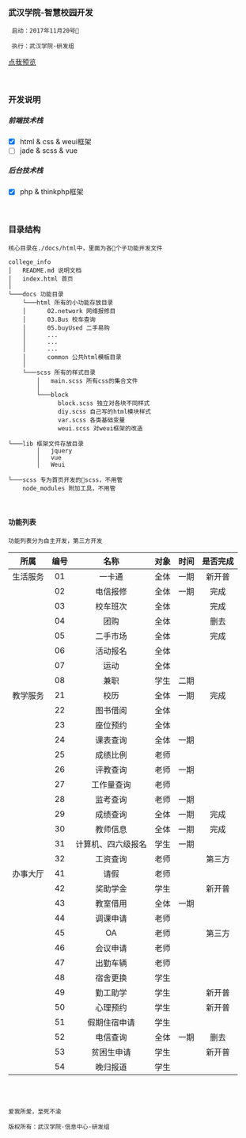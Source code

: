 ### 武汉学院-智慧校园开发

````
 启动：2017年11月20号

 执行：武汉学院·研发组
````
[点我预览]( http://volcan.gitee.io/college_info/ )


<br/>

### 开发说明
##### 前端技术栈

- [x] html & css & weui框架
- [ ] jade & scss & vue

##### 后台技术栈
- [x] php & thinkphp框架

<br/>

### 目录结构

````
核心目录在./docs/html中，里面为各个子功能开发文件

college_info
│   README.md 说明文档
│   index.html 首页    
│
└───docs 功能目录
    └───html 所有的小功能存放目录
    │      02.network 网络报修目
    │      03.Bus 校车查询
    │      05.buyUsed 二手易购
    │      ...
    │      ...
    │      ...
    │      common 公共html模板目录
    │    
    └───scss 所有的样式目录
        │   main.scss 所有css的集合文件
        │
        └───block
              block.scss 独立对各块不同样式
              diy.scss 自己写的html模块样式
              var.scss 各类基础变量
              weui.scss 对weui框架的改造
   
└───lib 框架文件存放目录
        │   jquery 
        │   vue
        │   Weui
  
└───scss 专为首页开发的scss，不用管
    node_modules 附加工具，不用管
````

<br/>

#### 功能列表

````
功能列表分为自主开发，第三方开发
````

| 所属     | 编号  | 名称               | 对象  | 时间  | 是否完成 |
| :------: | :---: | :----------------: | :---: | :---: | :------: |
| 生活服务 | 01    | 一卡通             | 全体  | 一期  | 新开普   |
|          | 02    | 电信报修           | 全体  | 一期  | 完成     |
|          | 03    | 校车班次           | 全体  |       | 完成     |
|          | 04    | 团购               | 全体  |       | 删去     |
|          | 05    | 二手市场           | 全体  |       | 完成     |
|          | 06    | 活动报名           | 全体  |       |          |
|          | 07    | 运动               | 全体  |       |          |
||08|兼职|学生|二期||
| 教学服务 | 21    | 校历               | 全体  | 一期  | 完成     |
|          | 22    | 图书借阅           | 全体  |       |          |
|          | 23    | 座位预约           | 全体  |       |          |
|          | 24    | 课表查询           | 全体  | 一期  |          |
|          | 25    | 成绩比例           | 老师  |       |          |
|          | 26    | 评教查询           | 老师  | 一期  |          |
|          | 27    | 工作量查询         | 老师  |       |          |
|          | 28    | 监考查询           | 老师  | 一期  |          |
|          | 29    | 成绩查询           | 全体  | 一期  | 完成     |
|          | 30    | 教师信息           | 全体  | 一期  | 完成     |
|          | 31    | 计算机、四六级报名 | 学生  | 一期  |          |
|          | 32    | 工资查询           | 老师  |       | 第三方   |
| 办事大厅 | 41    | 请假               | 老师  |       |          |
|          | 42    | 奖助学金           | 学生  |       |  新开普        |
|          | 43    | 教室借用           | 全体  | 一期  |          |
|          | 44    | 调课申请           | 老师  |       |          |
|          | 45    | OA                 | 老师  |       | 第三方   |
|          | 46    | 会议申请           | 老师  |       |          |
|          | 47    | 出勤车辆           | 老师  |       |          |
|          | 48    | 宿舍更换           | 学生  |       |          |
|          | 49    | 勤工助学           | 学生  |       |   新开普       |
|          | 50    | 心理预约           | 学生  |       | 新开普   |
|          | 51    | 假期住宿申请       | 学生  |       |          |
|          | 52    | 电信查询           | 全体  | 一期  | 删去     |
|          | 53    | 贫困生申请         | 学生  |       |     新开普     |
|          | 54    | 晚归报道           | 学生  |       |          |
  
<br/>
<br/>

```
爱我所爱，至死不渝

版权所有：武汉学院·信息中心·研发组
```